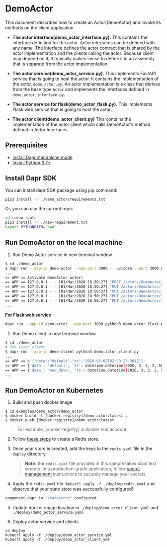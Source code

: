 # DemoActor

This document describes how to create an Actor(DemoActor) and invoke its methods on the client application.

* **The actor interface(demo_actor_interface.py).** This contains the interface definition for the actor. Actor interfaces can be defined with any name. The interface defines the actor contract that is shared by the actor implementation and the clients calling the actor. Because client may depend on it, it typically makes sense to define it in an assembly that is separate from the actor implementation.

* **The actor service(demo_actor_service.py).** This implements FastAPI service that is going to host the actor. It contains the implementation of the actor, `demo_actor.py`. An actor implementation is a class that derives from the base type `Actor` and implements the interfaces defined in `demo_actor_interface.py`.

* **The actor service for flask(demo_actor_flask.py).** This implements Flask web service that is going to host the actor.

* **The actor client(demo_actor_client.py)** This contains the implementation of the actor client which calls DemoActor's method defined in Actor Interfaces.

## Prerequisites

* [Install Dapr standalone mode](https://github.com/dapr/cli#install-dapr-on-your-local-machine-standalone)
* [Install Python 3.7+](https://www.python.org/downloads/)

## Install Dapr SDK

You can install dapr SDK package using pip command:

```sh
pip3 install -r ./demo_actor/requirements.txt
```

Or, you can use the current repo:

```sh
cd <repo root>
pip3 install -r ./dev-requirement.txt
export PYTHONPATH=`pwd`
```

## Run DemoActor on the local machine

1. Run Demo Actor service in new terminal window

```bash
$ cd ./demo_actor
$ dapr run --app-id demo-actor --app-port 3000 -- uvicorn --port 3000 demo_actor_service:app
...
== APP == Activate DemoActor actor!
== APP == 127.0.0.1 - - [01/Mar/2020 18:50:27] "POST /actors/DemoActor/1 HTTP/1.1" 200 -
== APP == 127.0.0.1 - - [01/Mar/2020 18:50:27] "PUT /actors/DemoActor/1/method/GetMyData HTTP/1.1" 200 -
== APP == 127.0.0.1 - - [01/Mar/2020 18:50:27] "PUT /actors/DemoActor/1/method/GetMyData HTTP/1.1" 200 -
== APP == 127.0.0.1 - - [01/Mar/2020 18:50:27] "PUT /actors/DemoActor/1/method/SetMyData HTTP/1.1" 200 -
== APP == 127.0.0.1 - - [01/Mar/2020 18:50:27] "PUT /actors/DemoActor/1/method/GetMyData HTTP/1.1" 200 -
...
```

**For Flask web service**

```bash
dapr run --app-id demo-actor --app-port 3000 python3 demo_actor_flask.py
```

1. Run Demo client in new terminal window

```bash
$ cd ./demo_actor
# Run actor client
$ dapr run --app-id demo-client python3 demo_actor_client.py
...
== APP == b'{"data":"default","ts":"2020-03-02T02:50:27.381Z"}'
== APP == {'data': 'default', 'ts': datetime.datetime(2020, 3, 2, 2, 50, 27, 386000, tzinfo=tzutc())}
== APP == {'data': 'new_data', 'ts': datetime.datetime(2020, 3, 2, 2, 50, 27, 395000, tzinfo=tzutc())}
...
```

## Run DemoActor on Kubernetes

1. Build and push docker image

```
$ cd examples/demo_actor/demo_actor
$ docker build -t [docker registry]/demo_actor:latest .
$ docker push [docker registry]/demo_actor:latest
```

> For example, [docker registry] is docker hub account.

2. Follow [these steps](https://github.com/dapr/docs/blob/master/howto/configure-redis/README.md) to create a Redis store.

3. Once your store is created, add the keys to the `redis.yaml` file in the `deploy` directory. 
    > **Note:** the `redis.yaml` file provided in this sample takes plain text secrets. In a production-grade application, follow [secret management](https://github.com/dapr/docs/blob/master/concepts/secrets/) instructions to securely manage your secrets.

4. Apply the `redis.yaml` file: `kubectl apply -f ./deploy/redis.yaml` and observe that your state store was successfully configured!

```bash
component.dapr.io "statestore" configured
```

5. Update docker image location in `./deploy/demo_actor_client.yaml` and `./deploy/demo_actor_service.yaml`

6. Deploy actor service and clients

```
cd deploy
kubectl apply -f ./deploy/demo_actor_service.yml
kubectl apply -f ./deploy/demo_actor_client.yml
```
